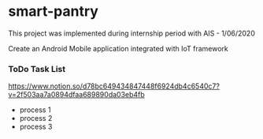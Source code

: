 # smart-pantry
This project was implemented during internship period with AIS - 1/06/2020

Create an Android Mobile application integrated with IoT framework 

### ToDo Task List
https://www.notion.so/d78bc649434847448f6924db4c6540c7?v=2f503aa7a0894dfaa689890da03eb4fb

- process 1
- process 2
- process 3
